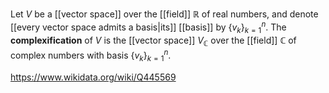 Let $V$ be a [[vector space]] over the [[field]] $\mathbb R$ of real numbers, and denote [[every vector space admits a basis|its]] [[basis]] by $\{v_k\}_{k=1}^n$. The **complexification** of $V$ is the [[vector space]] $V_\mathbb C$ over the [[field]] $\mathbb C$ of complex numbers with basis $\{v_k\}_{k=1}^n$.

https://www.wikidata.org/wiki/Q445569